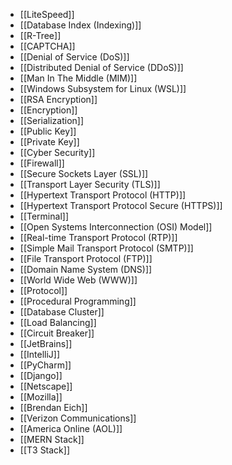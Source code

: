 - [[LiteSpeed]]
- [[Database Index (Indexing)]]
- [[R-Tree]]
- [[CAPTCHA]]
- [[Denial of Service (DoS)]]
- [[Distributed Denial of Service (DDoS)]]
- [[Man In The Middle (MIM)]]
- [[Windows Subsystem for Linux (WSL)]]
- [[RSA Encryption]]
- [[Encryption]]
- [[Serialization]]
- [[Public Key]]
- [[Private Key]]
- [[Cyber Security]]
- [[Firewall]]
- [[Secure Sockets Layer (SSL)]]
- [[Transport Layer Security (TLS)]]
- [[Hypertext Transport Protocol (HTTP)]]
- [[Hypertext Transport Protocol Secure (HTTPS)]]
- [[Terminal]]
- [[Open Systems Interconnection (OSI) Model]]
- [[Real-time Transport Protocol (RTP)]]
- [[Simple Mail Transport Protocol (SMTP)]]
- [[File Transport Protocol (FTP)]]
- [[Domain Name System (DNS)]]
- [[World Wide Web (WWW)]]
- [[Protocol]]
- [[Procedural Programming]]
- [[Database Cluster]]
- [[Load Balancing]]
- [[Circuit Breaker]]
- [[JetBrains]]
- [[IntelliJ]]
- [[PyCharm]]
- [[Django]]
- [[Netscape]]
- [[Mozilla]]
- [[Brendan Eich]]
- [[Verizon Communications]]
- [[America Online (AOL)]]
- [[MERN Stack]]
- [[T3 Stack]]